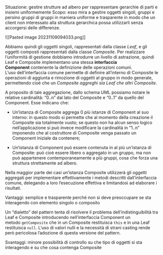Situazione: gestire strutture ad albero per rappresentare gerarchie di parti e insiemi uniformemente 
Scopo: esso mira a gestire oggetti singoli, gruppi e persino gruppi di gruppi in maniera uniforme e trasparente in modo che un client non interessato alla struttura gerarchica possa utilizzarli senza accorgersi delle differenze.

![[Pasted image 20231109094033.png]]

Abbiamo quindi gli oggetti singoli, rappresentati dalla classe _Leaf_, e gli oggetti composti rappresentati dalla classe _Composite_. Per realizzare l’uniformità di gestione dobbiamo introdurre un livello di astrazione, quindi Leaf e Composite implementano una stessa **interfaccia Component** contenente la definizione delle operazioni comuni.  
L’uso dell’interfaccia comune permette di definire all’interno di Composite le operazioni di aggiunta e rimozione di oggetti al gruppo in modo generale, permettendo cioè che un _Composite aggreghi sia Leaf che altri Composite_.

A proposito di tale aggregazione, dallo schema UML possiamo notare le relative cardinalità: “0..n” dal lato del Composite e “0..1” da quello del Component. Esse indicano che:

- Un’istanza di Composite aggrega 0 più istanze di Component al suo interno: in questo modo si permette che al momento della creazione il Composite sia totalmente vuoto; se questo non ha alcun senso logico nell’applicazione si può invece modificare la cardinalità in “1..n” imponendo che al costruttore di Composite venga passato un Component iniziale da contenere;
    
- Un’istanza di Component può essere contenuta in al più un’istanza di Composite: può cioè essere libero o aggregato in un gruppo, ma non può appartenere contemporaneamente a più gruppi, cosa che forza una struttura strettamente ad albero.

Nella maggior parte dei casi un’istanza Composite utilizzerà gli oggetti aggregati per implementare effettivamente i metodi descritti dall’interfaccia comune, delegando a loro l’esecuzione effettiva e limitandosi ad elaborare i risultati. 

Vantaggi: semplice e trasparente perché non si deve preoccupare se sta interagendo con elemento singolo o composito

Un “dialetto” del pattern tenta di risolvere il problema dell’indistinguibilità tra Leaf e Composite introducendo nell’interfaccia Component un metodo `getComposite` che in un Composite restituisca `this` e in una Leaf restituisca `null`. L’uso di valori nulli e la necessità di strani casting rende però pericolosa l’adozione di questa versione del pattern.

Svantaggi: minore possibilità di controllo su che tipo di oggetti si sta interagendo e su che cosa contenga Composite

